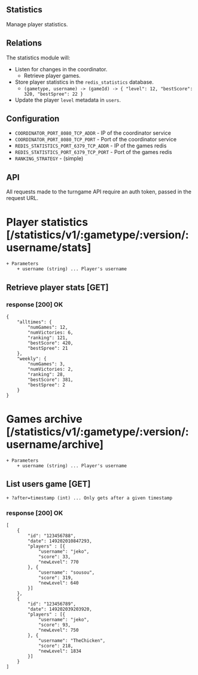 Statistics
----------

Manage player statistics.

Relations
---------

The statistics module will:

 * Listen for changes in the coordinator.
    * Retrieve player games.
 * Store player statistics in the `redis_statistics` database.
   * `(gametype, username) -> (gameId) -> { "level": 12, "bestScore": 320, "bestSpree": 22 }`
 * Update the player `level` metadata in `users`.

Configuration
-------------

 * `COORDINATOR_PORT_8080_TCP_ADDR` - IP of the coordinator service
 * `COORDINATOR_PORT_8080_TCP_PORT` - Port of the coordinator service
 * `REDIS_STATISTICS_PORT_6379_TCP_ADDR` - IP of the games redis
 * `REDIS_STATISTICS_PORT_6379_TCP_PORT` - Port of the games redis
 * `RANKING_STRATEGY` - (simple)

API
---

All requests made to the turngame API require an auth token, passed in the request URL.

# Player statistics [/statistics/v1/:gametype/:version/:username/stats]

    + Parameters
        + username (string) ... Player's username

## Retrieve player stats [GET]

### response [200] OK

    {
        "alltimes": {
            "numGames": 12,
            "numVictories: 6,
            "ranking": 121,
            "bestScore": 420,
            "bestSpree": 21
        },
        "weekly": {
            "numGames": 3,
            "numVictories: 2,
            "ranking": 28,
            "bestScore": 381,
            "bestSpree": 2
        }
    }

# Games archive [/statistics/v1/:gametype/:version/:username/archive]

    + Parameters
        + username (string) ... Player's username

## List users game [GET]

    + ?after=timestamp (int) ... Only gets after a given timestamp

### response [200] OK

    [
        {
            "id": "123456788",
            "date": 149202010847293,
            "players" : [{
                "username": "jeko",
                "score": 33,
                "newLevel": 770
            }, {
                "username": "sousou",
                "score": 319,
                "newLevel": 640
            }]
        },
        {
            "id": "123456789",
            "date": 149202039203920,
            "players" : [{
                "username": "jeko",
                "score": 93,
                "newLevel": 750
            }, {
                "username": "TheChicken",
                "score": 218,
                "newLevel": 1834
            }]
        }
    ]
